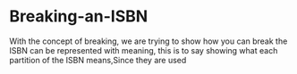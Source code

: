 # Breaking-an-ISBN

With the concept of breaking, we are trying to show how you can break the ISBN can be represented with meaning,
this is to say showing what each partition of the ISBN  means,Since they are used 

